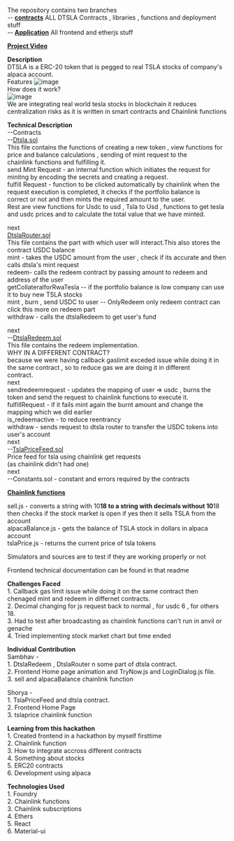 The repository contains two branches<br>
 -- [__contracts__]( https://github.com/DarkLord017/DTSLA.SOL) ALL DTSLA Contracts , libraries , functions and deployment stuff<br>
 -- [__Application__](https://github.com/DarkLord017/DTSLA.SOL/tree/Application) All frontend and etherjs stuff<br>

 [__Project Video__](https://drive.google.com/file/d/1cSY8fMghlA_PpNdL13cskqJiq02Lhdxf/view?usp=sharing)<br>

 __Description__<br>
 DTSLA is a ERC-20 token that is pegged to real TSLA stocks of company's alpaca account.<br>
 Features
 ![image](https://github.com/DarkLord017/DTSLA.SOL/assets/136801346/d5bfa351-4031-4204-8522-4d0da7d8e8bf)<br>
 How does it work?<br>
 ![image](https://github.com/DarkLord017/DTSLA.SOL/assets/136801346/f5236bc0-891a-44c5-baa5-84e4704312f5)<br>
 We are integrating real world tesla stocks in blockchain it reduces centralization risks as it is written in smart contracts and Chainlink functions<br>

 __Technical Description__<br>
     --Contracts<br>
               --[Dtsla.sol](https://github.com/DarkLord017/DTSLA.SOL/blob/contracts/src/dTSLA.sol)<br>
                 This file contains the functions of creating a new token , view functions for price and balance calculations , sending of mint request to the <br>
                 chainlink functions and fulfilling it.<br>
                 send Mint Request - an internal function which initiates the request for minitng by encoding the secrets and creating a request.<br>
                 fulfill Request - function to be clicked automatically by chainlink when the request execution is completed, it checks if the portfolio balance is <br>                                    correct or not and then mints the required amount to the user.<br>
                 Rest are view functions for Usdc to usd , Tsla to Usd , functions to get tesla and usdc prices and to calculate the total value that we have 
                 minted.<br>
     
next<br>
          [DtslaRouter.sol](https://github.com/DarkLord017/DTSLA.SOL/blob/contracts/src/dTSLARouter.sol)<br>
                  This file contains the part with which user will interact.This also stores the contract USDC balance<br>
                  mint - takes the USDC amount from the user , check if its accurate and then calls dtsla's mint request<br>
                  redeem- calls the redeem contract by passing amount to redeem and address of the user<br>
                  getCollateralforRwaTesla -- if the portfolio balance is low company can use it to buy new TSLA stocks<br>
                  mint , burn , send USDC to user -- OnlyRedeem only redeem contract can click this more on redeem part<br>
                  withdraw - calls the dtslaRedeem to get user's fund<br>

next<br>
                  --[DtslaRedeem.sol](https://github.com/DarkLord017/DTSLA.SOL/blob/contracts/src/dTSLARedeem.sol)<br>
                    This file contains the redeem implementation.<br>
                    WHY IN A DIFFERENT CONTRACT?<br>
                    because we were having callback gaslimit exceded issue while doing it in the same contract , so to reduce gas we are doing it in different<br>
                    contract.<br>
next<br>
                    sendredeemrequest - updates the mapping of user => usdc , burns the token and send the request to chainlink functions to execute it.<br>
                    fulfillRequest - if it fails mint again the burnt amount and change the mapping which we did earlier<br>
                    is_redeemactive - to reduce reentrancy<br>
                    withdraw - sends request to dtsla router to transfer the USDC tokens into user's account<br>
next<br>
                   --[TslaPriceFeed.sol](https://github.com/DarkLord017/DTSLA.SOL/blob/contracts/src/TslaPriceFeed.sol)<br>
                     Price feed for tsla using chainlink get requests<br>
                     (as chainlink didn't had one)<br>
next<br>
                    --Constants.sol - constant and errors required by the contracts<br>

[__Chainlink functions__](https://github.com/DarkLord017/DTSLA.SOL/tree/contracts/functions/sources)<br>

   sell.js - converts a string with 10**18 to a string with decimals without 10**18 then checks if the stock market is open if yes then it sells TSLA from the 
   account<br>
   alpacaBalance.js - gets the balance of TSLA stock in dollars in alpaca account<br>
   tslaPrice.js - returns the current price of tsla tokens<br>

   Simulators and sources are to test if they are working properly or not<br>

   Frontend technical documentation can be found in that readme<br>

   __Challenges Faced__<br>
    1. Callback gas limit issue while doing it on the same contract then chenaged mint and redeem in differnet contracts.<br>
    2. Decimal changing for js request back to normal , for usdc 6 , for others 18.<br>
    3. Had to test after broadcasting as chainlink functions can't run in anvil or genache<br>
    4. Tried implementing stock market chart but time ended<br>

   __Individual Contribution__<br>
      Sambhav - <br>
         1. DtslaRedeem , DtslaRouter n some part of dtsla contract.<br>
         2. Frontend Home page animation and TryNow.js and LoginDialog.js file.<br>
         3. sell and alpacaBalance chainlink function

 Shorya -<br>
        1. TslaPriceFeed and dtsla contract.<br>
        2. Frontend Home Page<br>
        3. tslaprice chainlink function<br>

  __Learning from this hackathon__ <br>
       1. Created frontend in a hackathon by myself firsttime <br>
       2. Chainlink function<br>
       3. How to integrate accross different contracts<br>
       4. Something about stocks<br>
       5. ERC20 contracts<br>
        6. Development using alpaca<br>


   __Technologies Used__<br>
    1. Foundry<br>
    2. Chainlink functions<br>
    3. Chainlink subscriptions<br>
    4. Ethers<br>
    5. React<br>
    6. Material-ui<br>
       
        
        
        

         

         

   
   

      
                    
              
                
                 
                 






 
 

 

